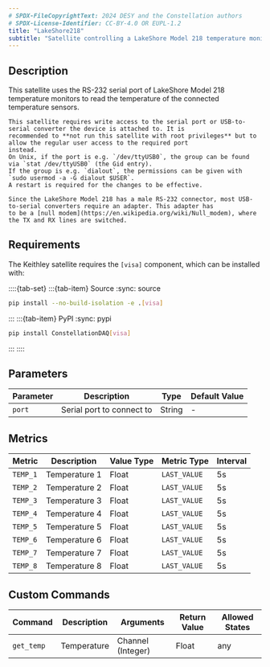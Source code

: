 ```yaml
---
# SPDX-FileCopyrightText: 2024 DESY and the Constellation authors
# SPDX-License-Identifier: CC-BY-4.0 OR EUPL-1.2
title: "LakeShore218"
subtitle: "Satellite controlling a LakeShore Model 218 temperature monitor"
---
```


## Description

This satellite uses the RS-232 serial port of LakeShore Model 218 temperature monitors to read the temperature of the
connected temperature sensors.

```{note}
This satellite requires write access to the serial port or USB-to-serial converter the device is attached to. It is
recommended to **not run this satellite with root privileges** but to allow the regular user access to the required port
instead.
On Unix, if the port is e.g. `/dev/ttyUSB0`, the group can be found via `stat /dev/ttyUSB0` (the Gid entry).
If the group is e.g. `dialout`, the permissions can be given with `sudo usermod -a -G dialout $USER`.
A restart is required for the changes to be effective.
```

```{note}
Since the LakeShore Model 218 has a male RS-232 connector, most USB-to-serial converters require an adapter. This adapter has
to be a [null modem](https://en.wikipedia.org/wiki/Null_modem), where the TX and RX lines are switched.
```

## Requirements

The Keithley satellite requires the `[visa]` component, which can be installed with:

::::{tab-set}
:::{tab-item} Source
:sync: source

```sh
pip install --no-build-isolation -e .[visa]
```

:::
:::{tab-item} PyPI
:sync: pypi

```sh
pip install ConstellationDAQ[visa]
```

:::
::::

## Parameters

| Parameter | Description | Type | Default Value |
|-----------|-------------|------|---------------|
| `port` | Serial port to connect to | String | - |

## Metrics

| Metric | Description | Value Type | Metric Type | Interval |
|--------|-------------|------------|-------------|----------|
| `TEMP_1` | Temperature 1 | Float | `LAST_VALUE` | 5s |
| `TEMP_2` | Temperature 2 | Float | `LAST_VALUE` | 5s |
| `TEMP_3` | Temperature 3 | Float | `LAST_VALUE` | 5s |
| `TEMP_4` | Temperature 4 | Float | `LAST_VALUE` | 5s |
| `TEMP_5` | Temperature 5 | Float | `LAST_VALUE` | 5s |
| `TEMP_6` | Temperature 6 | Float | `LAST_VALUE` | 5s |
| `TEMP_7` | Temperature 7 | Float | `LAST_VALUE` | 5s |
| `TEMP_8` | Temperature 8 | Float | `LAST_VALUE` | 5s |

## Custom Commands

| Command | Description | Arguments | Return Value | Allowed States |
|---------|-------------|-----------|--------------|----------------|
| `get_temp` | Temperature | Channel (Integer) | Float | any |
